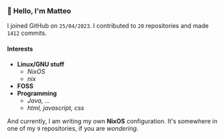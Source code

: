 ### 👋 Hello, I'm Matteo

I joined GitHub on `25/04/2023`.
I contributed to `20` repositories and made `1412` commits.

#### Interests

- **Linux/GNU stuff**
  - _NixOS_
  - _nix_
- **FOSS**
- **Programming**
  - _Java, ..._
  - _html, javascript, css_


And currently, I am writing my own **NixOS** configuration. It's somewhere in one of my `9` repositories, if you are _wondering_.